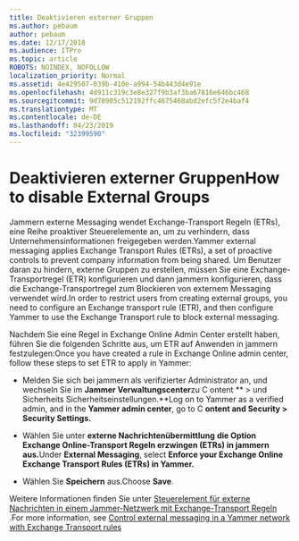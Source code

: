 ```yaml
---
title: Deaktivieren externer Gruppen
ms.author: pebaum
author: pebaum
ms.date: 12/17/2018
ms.audience: ITPro
ms.topic: article
ROBOTS: NOINDEX, NOFOLLOW
localization_priority: Normal
ms.assetid: 4e429507-039b-410e-a994-54b443d4e91e
ms.openlocfilehash: 4d911c319c3e8e327f9b3af3ba67816e646bc468
ms.sourcegitcommit: 9d78905c512192ffc4675468abd2efc5f2e4baf4
ms.translationtype: MT
ms.contentlocale: de-DE
ms.lasthandoff: 04/23/2019
ms.locfileid: "32399590"
---
```

# <a name="how-to-disable-external-groups"></a><span data-ttu-id="1de40-102">Deaktivieren externer Gruppen</span><span class="sxs-lookup"><span data-stu-id="1de40-102">How to disable External Groups</span></span>

<span data-ttu-id="1de40-103">Jammern externe Messaging wendet Exchange-Transport Regeln (ETRs), eine Reihe proaktiver Steuerelemente an, um zu verhindern, dass Unternehmensinformationen freigegeben werden.</span><span class="sxs-lookup"><span data-stu-id="1de40-103">Yammer external messaging applies Exchange Transport Rules (ETRs), a set of proactive controls to prevent company information from being shared.</span></span> <span data-ttu-id="1de40-104">Um Benutzer daran zu hindern, externe Gruppen zu erstellen, müssen Sie eine Exchange-Transportregel (ETR) konfigurieren und dann jammern konfigurieren, dass die Exchange-Transportregel zum Blockieren von externem Messaging verwendet wird.</span><span class="sxs-lookup"><span data-stu-id="1de40-104">In order to restrict users from creating external groups, you need to configure an Exchange transport rule (ETR), and then configure Yammer to use the Exchange Transport rule to block external messaging.</span></span> 
  
<span data-ttu-id="1de40-105">Nachdem Sie eine Regel in Exchange Online Admin Center erstellt haben, führen Sie die folgenden Schritte aus, um ETR auf Anwenden in jammern festzulegen:</span><span class="sxs-lookup"><span data-stu-id="1de40-105">Once you have created a rule in Exchange Online admin center, follow these steps to set ETR to apply in Yammer:</span></span>
  
- <span data-ttu-id="1de40-106">Melden Sie sich bei jammern als verifizierter Administrator an, und wechseln Sie im **Jammer Verwaltungscenter**zu C ontent \*\* \> und Sicherheits Sicherheitseinstellungen.\*\*</span><span class="sxs-lookup"><span data-stu-id="1de40-106">Log on to Yammer as a verified admin, and in the **Yammer admin center**, go to C **ontent and Security \> Security Settings.**</span></span>
    
- <span data-ttu-id="1de40-107">Wählen Sie unter **externe Nachrichtenübermittlung** **die Option Exchange Online-Transport Regeln erzwingen (ETRs) in jammern aus.**</span><span class="sxs-lookup"><span data-stu-id="1de40-107">Under **External Messaging**, select **Enforce your Exchange Online Exchange Transport Rules (ETRs) in Yammer.**</span></span>
    
- <span data-ttu-id="1de40-108">Wählen Sie **Speichern** aus.</span><span class="sxs-lookup"><span data-stu-id="1de40-108">Choose **Save**.</span></span> 
    
<span data-ttu-id="1de40-109">Weitere Informationen finden Sie unter [Steuerelement für externe Nachrichten in einem Jammer-Netzwerk mit Exchange-Transport Regeln](https://support.office.com/article/Control-external-messaging-in-a-Yammer-network-with-Exchange-Transport-Rules-f8fd6403-c8f3-4307-9230-65304d6000d9) .</span><span class="sxs-lookup"><span data-stu-id="1de40-109">For more information, see [Control external messaging in a Yammer network with Exchange Transport rules](https://support.office.com/article/Control-external-messaging-in-a-Yammer-network-with-Exchange-Transport-Rules-f8fd6403-c8f3-4307-9230-65304d6000d9)</span></span>
  

